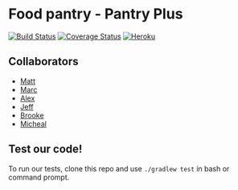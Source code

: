 # Food pantry - Pantry Plus
[![Build Status](https://travis-ci.org/NAPOSCA/pantryplus.svg?branch=master)](https://travis-ci.org/NAPOSCA/pantryplus)
[![Coverage Status](https://coveralls.io/repos/github/NAPOSCA/pantryplus/badge.svg?branch=master&service=github)](https://coveralls.io/github/NAPOSCA/pantryplus?branch=master)
[![Heroku](http://heroku-badge.herokuapp.com/?app=pantryplus&style=flat&svg=1)](https://pantryplus.herokuapp.com/)

## Collaborators
- [Matt]
- [Marc]
- [Alex]
- [Jeff]
- [Brooke]
- [Micheal]

## Test our code!
To run our tests, clone this repo and use `./gradlew test` in bash or command prompt.

[Alex]: https://github.com/alexjamesmalcolm
[Brooke]: https://github.com/BrookeHau
[Jeff]: https://github.com/JDSalisbury
[Micheal]: https://github.com/Xommon
[Matt]: https://github.com/theoccasionalist
[Marc]: https://github.com/marcbgold
